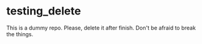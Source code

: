 # testing_delete
This is a dummy repo. Please, delete it after finish.
Don't be afraid to break the things.
